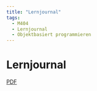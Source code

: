 ```yaml
---
title: "Lernjournal"
tags:
  - M404
  - Lernjournal
  - Objektbasiert programmieren
---
```


# Lernjournal

[PDF](/data/m404/Lernjournal_M404.pdf)
